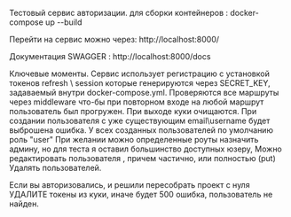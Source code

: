 Тестовый сервис авторизации.
для сборки контейнеров :
docker-compose up --build

Перейти на сервис можно через:
http://localhost:8000/

Документация SWAGGER :
http://localhost:8000/docs

Ключевые моменты.
Сервис использует регистрацию с установкой токенов refresh \ session которые генерируются
через SECRET_KEY, задаваемый внутри docker-compose.yml. Проверяются все маршруты через middleware
что-бы при повторном входе на любой маршрут пользователь был прогружен.
При выходе куки очищаются.
При создании пользователя с уже существующим email\username будет выброшена ошибка.
У всех созданных пользователей по умолчанию роль "user"
При желании можно определенные роуты назначить админу, но для теста я оставил большинство доступных юзеру,
Можно редактировать пользователя , причем частично, или полностью (put)
Удалять пользователей. 

Если вы авторизовались, и решили пересобрать проект с нуля УДАЛИТЕ токены из куки, иначе будет 500 ошибка, пользователь не найден.
